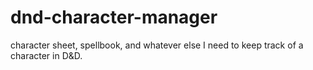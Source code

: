 # dnd-character-manager

character sheet, spellbook, and whatever else I need to keep track of a
character in D&D.

